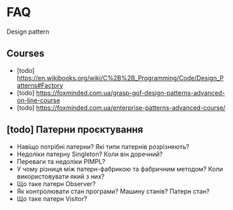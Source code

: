 # FAQ

Design pattern

## Courses

- [todo] https://en.wikibooks.org/wiki/C%2B%2B_Programming/Code/Design_Patterns#Factory
- [todo] https://foxminded.com.ua/grasp-gof-design-patterns-advanced-on-line-course
- [todo] https://foxminded.com.ua/enterprise-patterns-advanced-course/

## [todo] Патерни проєктування

- Навіщо потрібні патерни? Які типи патернів розрізняють?
- Недоліки патерну Singleton? Коли він доречний?
- Переваги та недоліки PIMPL?
- У чому різниця між патерн-фабрикою та фабричним методом? Коли використовувати який з них?
- Що таке патерн Observer?
- Як контролювати стан програми? Машину станів? Патерн стан?
- Що таке патерн Visitor?